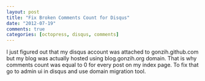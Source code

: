 ```yaml
---
layout: post
title: "Fix Broken Comments Count for Disqus"
date: "2012-07-19"
comments: true
categories: [octopress, disqus, comments]
---
```

I just figured out that my disqus account was attached to gonzih.github.com but my blog was actually hosted using blog.gonzih.org domain.
That is why comments count was equal to 0 for every post on my index page.
To fix that go to admin ui in disqus and use domain migration tool.
<!--more-->
